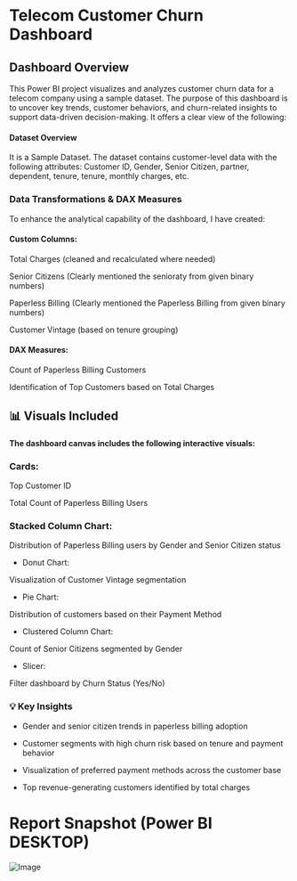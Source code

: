 
# Telecom Customer Churn Dashboard


## Dashboard Overview

This Power BI project visualizes and analyzes customer churn data for a telecom company using a sample dataset. The purpose of this dashboard is to uncover key trends, customer behaviors, and churn-related insights to support data-driven decision-making. It offers a clear view of the following:

#### Dataset Overview
It is a Sample Dataset. The dataset contains customer-level data with the following attributes:
Customer ID, Gender, Senior Citizen, partner, dependent, tenure, tenure, monthly charges, etc.

### Data Transformations & DAX Measures
To enhance the analytical capability of the dashboard, I have created:

#### Custom Columns:

Total Charges (cleaned and recalculated where needed)

Senior Citizens (Clearly mentioned the senioraty from given binary numbers)

Paperless Billing (Clearly mentioned the Paperless Billing from given binary numbers)

Customer Vintage (based on tenure grouping)

#### DAX Measures:

Count of Paperless Billing Customers

Identification of Top Customers based on Total Charges



## 📊 Visuals Included

#### The dashboard canvas includes the following interactive visuals:

### Cards:

Top Customer ID

Total Count of Paperless Billing Users

### Stacked Column Chart:

Distribution of Paperless Billing users by Gender and Senior Citizen status

- Donut Chart:

Visualization of Customer Vintage segmentation

- Pie Chart:

Distribution of customers based on their Payment Method

- Clustered Column Chart:

Count of Senior Citizens segmented by Gender

- Slicer:

Filter dashboard by Churn Status (Yes/No)


### 💡 Key Insights
- Gender and senior citizen trends in paperless billing adoption

- Customer segments with high churn risk based on tenure and payment behavior

- Visualization of preferred payment methods across the customer base

- Top revenue-generating customers identified by total charges




 
 # Report Snapshot (Power BI DESKTOP)
 
![Image](https://github.com/user-attachments/assets/1efc708f-f360-4cca-b088-15d0fff95666)




